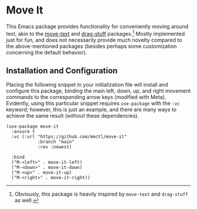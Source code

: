 # Move It
This Emacs package provides functionality for conveniently moving around text,
akin to the [move-text](https://github.com/emacsfodder/move-text) and
[drag-stuff](https://github.com/rejeep/drag-stuff.el) packages.[^1] Mostly
implemented just for fun, and does not necessarily provide much novelty compared
to the above-mentioned packages (besides perhaps some customization concerning
the default behavior).

[^1]: Obviously, this package is heavily inspired by `move-text` and `drag-stuff`
as well.

## Installation and Configuration
Placing the following snippet in your initialization file will
install and configure this package, binding the main left, down, up, and right
movement commands to the corresponding arrow keys (modified with Meta).
Evidently, using this particular snippet requires `use-package` with the `:vc` keyword;
however, this is just an example, and there are many ways to achieve the same result
(without these dependencies).
```
(use-package move-it
  :ensure t
  :vc (:url "https://github.com/mmctl/move-it"
            :branch "main"
            :rev :newest)

  :bind
  ("M-<left>" . move-it-left)
  ("M-<down>" . move-it-down)
  ("M-<up>" . move-it-up)
  ("M-<right>" . move-it-right))
```
